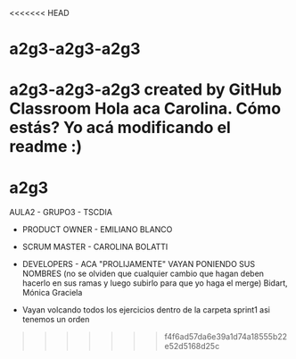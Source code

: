 <<<<<<< HEAD
# a2g3-a2g3-a2g3
a2g3-a2g3-a2g3 created by GitHub Classroom
Hola aca Carolina.
Cómo estás? Yo acá modificando el readme :)
=======
# a2g3

AULA2 - GRUPO3 - TSCDIA

* PRODUCT OWNER - EMILIANO BLANCO

* SCRUM MASTER - CAROLINA BOLATTI

* DEVELOPERS - ACA "PROLIJAMENTE" VAYAN PONIENDO SUS NOMBRES (no se olviden que cualquier cambio que hagan deben hacerlo en sus ramas y luego subirlo para que yo haga el merge)
Bidart, Mónica Graciela


* Vayan volcando todos los ejercicios dentro de la carpeta sprint1 asi tenemos un orden 
>>>>>>> f4f6ad57da6e39a1d74a18555b22e52d5168d25c
